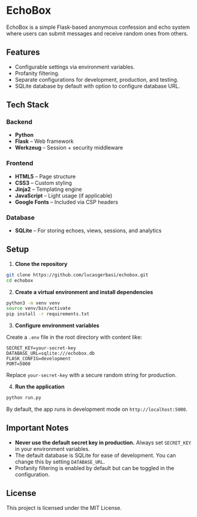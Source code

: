 
# EchoBox

EchoBox is a simple Flask-based anonymous confession and echo system where users can submit messages and receive random ones from others.

## Features

- Configurable settings via environment variables.
- Profanity filtering.
- Separate configurations for development, production, and testing.
- SQLite database by default with option to configure database URL.

## Tech Stack

### Backend
- **Python**
- **Flask** – Web framework
- **Werkzeug** – Session + security middleware

### Frontend
- **HTML5** – Page structure
- **CSS3** – Custom styling
- **Jinja2** – Templating engine
- **JavaScript** – Light usage (if applicable)
- **Google Fonts** – Included via CSP headers

### Database
- **SQLite** – For storing echoes, views, sessions, and analytics

## Setup

1. **Clone the repository**

```bash
git clone https://github.com/lucasgerbasi/echobox.git
cd echobox
````

2. **Create a virtual environment and install dependencies**

```bash
python3 -m venv venv
source venv/bin/activate
pip install -r requirements.txt
```

3. **Configure environment variables**

Create a `.env` file in the root directory with content like:

```
SECRET_KEY=your-secret-key
DATABASE_URL=sqlite:///echobox.db
FLASK_CONFIG=development
PORT=5000
```

Replace `your-secret-key` with a secure random string for production.

4. **Run the application**

```bash
python run.py
```

By default, the app runs in development mode on `http://localhost:5000`.

## Important Notes

* **Never use the default secret key in production.** Always set `SECRET_KEY` in your environment variables.
* The default database is SQLite for ease of development. You can change this by setting `DATABASE_URL`.
* Profanity filtering is enabled by default but can be toggled in the configuration.

## License

This project is licensed under the MIT License.
